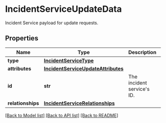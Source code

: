 # IncidentServiceUpdateData

Incident Service payload for update requests.

## Properties
Name | Type | Description | Notes
------------ | ------------- | ------------- | -------------
**type** | [**IncidentServiceType**](IncidentServiceType.md) |  | 
**attributes** | [**IncidentServiceUpdateAttributes**](IncidentServiceUpdateAttributes.md) |  | [optional] 
**id** | **str** | The incident service&#39;s ID. | [optional] 
**relationships** | [**IncidentServiceRelationships**](IncidentServiceRelationships.md) |  | [optional] 

[[Back to Model list]](README.md#documentation-for-models) [[Back to API list]](README.md#documentation-for-api-endpoints) [[Back to README]](README.md)


